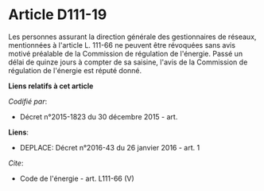 # Article D111-19

Les personnes assurant la direction générale des gestionnaires de réseaux, mentionnées à l'article L. 111-66 ne peuvent être
révoquées sans avis motivé préalable de la Commission de régulation de l'énergie. Passé un délai de quinze jours à compter de
sa saisine, l'avis de la Commission de régulation de l'énergie est réputé donné.

**Liens relatifs à cet article**

_Codifié par_:

  - Décret n°2015-1823 du 30 décembre 2015 - art.

**Liens**:

  - DEPLACE: Décret n°2016-43 du 26 janvier 2016 - art. 1

_Cite_:

  - Code de l'énergie - art. L111-66 (V)
